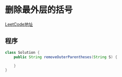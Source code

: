 # 删除最外层的括号
[LeetCode地址](https://leetcode-cn.com/problems/remove-outermost-parentheses)

## 程序
```java
class Solution {
    public String removeOuterParentheses(String S) {

    }
}
```
